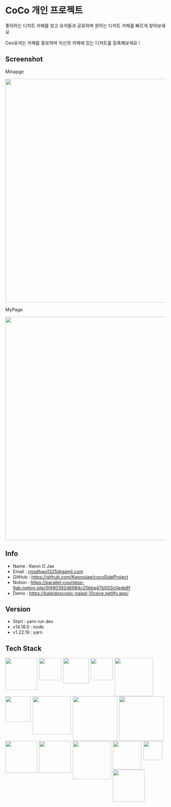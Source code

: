 # CoCo 개인 프로젝트

좋아하는 디저트 카페를 찾고 유저들과 공유하며 원하는 디저트 카페를 빠르게 찾아보세요

Ceo유저는 카페를 홍보하며 자신의 카페에 있는 디저트를 등록해보세요 !

## Screenshot

Minapge

<img src="https://github.com/Kwonojae/cocoSideProject/assets/52174468/286d1835-5b0c-4df4-9040-562a435c685e" width="700"/>

MyPage

<img src="https://github.com/Kwonojae/cocoSideProject/assets/52174468/912f1225-c995-4144-912e-5a6e497ed78e" width="700"/>

## Info

- Name : Kwon O Jae
- Email : rnjsdhwo1325@gamil.com
- GitHub : https://github.com/Kwonojae/cocoSideProject
- Notion : https://parallel-countess-9ab.notion.site/5f490392d6984c25bbe47b003c0ede8f
- Demo : https://kaleidoscopic-naiad-10cece.netlify.app/

## Version

- Start : yarn run dev
- v14.18.0 : node
- v1.22.19 : yarn

## Tech Stack

   <img align="left" src="https://img.shields.io/badge/VsCode-007ACC?style=flat&logo=Visual Studio code&logoColor=white" width="100" style="padding-right:3px;"/>
   <img align="left" src="https://img.shields.io/badge/Vite-646CFF?style=flat&logo=Vite&logoColor=white" width="70" style="padding-right:3px;"/>
   <img align="left" src="https://img.shields.io/badge/HTML-E34F26?style=flat&logo=html5&logoColor=white" width="80" style="padding-right:3px;"/>
   <img align="left" src="https://img.shields.io/badge/CSS-1572B6?style=flat&logo=CSS3&logoColor=white" width="70" style="padding-right:3px;"/>
   <img align="left" src="https://img.shields.io/badge/JavaScript-F7DF1E?style=flat&logo=javascript&logoColor=white" width="120" style="padding-right:3px;"/>
   <img align="left" src="https://img.shields.io/badge/React-3178C6?style=flat&logo=React&logoColor=white" width="80" style="padding-right:3px;"/>

   <img align="left" src="https://img.shields.io/badge/ReactContext-000000?style=flat&logo=React&logoColor=white" width="120" style="padding-right:3px;"/>
   <br/>
   <br/>
   <br/>
   <br/>
   <img align="left" src="https://img.shields.io/badge/ReactQuery-FF4154?style=flat&logo=ReactQuery&logoColor=white" width="140" style="padding-right:3px;"/>
   <img align="left" src="https://img.shields.io/badge/Tailwind Css-06B6D4?style=flat&logo=TailwindCss&logoColor=white" width="140" style="padding-right:3px;"/>
   <img align="left" src="https://img.shields.io/badge/FireBase-F07A5B?style=flat&logo=FireBase&logoColor=white" width="100" style="padding-right:3px;"/>
   <img align="left" src="https://img.shields.io/badge/Netlify-00C7B7?style=flat&logo=Netlify&logoColor=white" width="100" style="padding-right:3px;"/>
   <img align="left" src="https://img.shields.io/badge/Cloudinary-2C39BD?style=flat&logo=Cloudflare&logoColor=white" width="120" style="padding-right:3px;"/>
   <br/>
   <br/>
   <br/>
   <br/>
   <img align="left" src="https://img.shields.io/badge/GitHub-181717?style=flat&logo=GitHub&logoColor=white" width="90" style="padding-right:3px;"/>
   <img align="left" src="https://img.shields.io/badge/Git-F05032?style=flat&logo=Git&logoColor=white" width="60" style="padding-right:3px;"/>

   <img align="left" src="https://img.shields.io/badge/macOS-000000?style=flat&logo=Apple&logoColor=white" width="100" style="padding-right:3px;"/>
